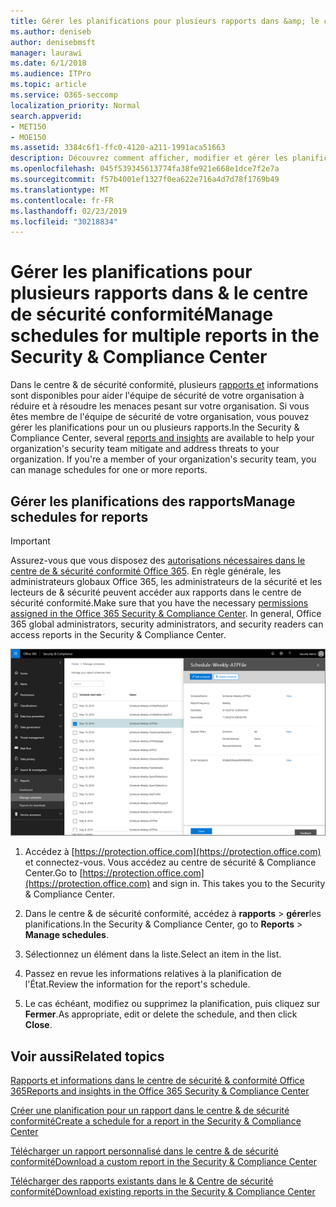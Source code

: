```yaml
---
title: Gérer les planifications pour plusieurs rapports dans &amp; le centre de sécurité conformité
ms.author: deniseb
author: denisebmsft
manager: laurawi
ms.date: 6/1/2018
ms.audience: ITPro
ms.topic: article
ms.service: O365-seccomp
localization_priority: Normal
search.appverid:
- MET150
- MOE150
ms.assetid: 3384c6f1-ffc0-4120-a211-1991aca51663
description: Découvrez comment afficher, modifier et gérer les planifications des rapports dans le centre &amp; de sécurité et de conformité.
ms.openlocfilehash: 045f539345613774fa38fe921e668e1dce7f2e7a
ms.sourcegitcommit: f57b4001ef1327f0ea622e716a4d7d78f1769b49
ms.translationtype: MT
ms.contentlocale: fr-FR
ms.lasthandoff: 02/23/2019
ms.locfileid: "30218834"
---
```

# <a name="manage-schedules-for-multiple-reports-in-the-security-amp-compliance-center"></a><span data-ttu-id="1c568-103">Gérer les planifications pour plusieurs rapports dans &amp; le centre de sécurité conformité</span><span class="sxs-lookup"><span data-stu-id="1c568-103">Manage schedules for multiple reports in the Security &amp; Compliance Center</span></span>

<span data-ttu-id="1c568-p101">Dans le centre &amp; de sécurité conformité, plusieurs [rapports et](reports-and-insights-in-security-and-compliance.md) informations sont disponibles pour aider l'équipe de sécurité de votre organisation à réduire et à résoudre les menaces pesant sur votre organisation. Si vous êtes membre de l'équipe de sécurité de votre organisation, vous pouvez gérer les planifications pour un ou plusieurs rapports.</span><span class="sxs-lookup"><span data-stu-id="1c568-p101">In the Security &amp; Compliance Center, several [reports and insights](reports-and-insights-in-security-and-compliance.md) are available to help your organization's security team mitigate and address threats to your organization. If you're a member of your organization's security team, you can manage schedules for one or more reports.</span></span> 
  
## <a name="manage-schedules-for-reports"></a><span data-ttu-id="1c568-106">Gérer les planifications des rapports</span><span class="sxs-lookup"><span data-stu-id="1c568-106">Manage schedules for reports</span></span>

> [!IMPORTANT]
> <span data-ttu-id="1c568-p102">Assurez-vous que vous disposez des [autorisations nécessaires dans le centre de &amp; sécurité conformité Office 365](permissions-in-the-security-and-compliance-center.md). En règle générale, les administrateurs globaux Office 365, les administrateurs de la sécurité et les lecteurs de &amp; sécurité peuvent accéder aux rapports dans le centre de sécurité conformité.</span><span class="sxs-lookup"><span data-stu-id="1c568-p102">Make sure that you have the necessary [permissions assigned in the Office 365 Security &amp; Compliance Center](permissions-in-the-security-and-compliance-center.md). In general, Office 365 global administrators, security administrators, and security readers can access reports in the Security &amp; Compliance Center.</span></span> 
  
![Dans le centre &amp; de sécurité conformité, choisissez \> rapports gérer les planifications](media/efa5e2f9-bf73-4f85-acea-f1ca7e2bca5e.png)

1. <span data-ttu-id="1c568-p103">Accédez à [https://protection.office.com](https://protection.office.com) et connectez-vous. Vous accédez au centre de sécurité & Compliance Center.</span><span class="sxs-lookup"><span data-stu-id="1c568-p103">Go to [https://protection.office.com](https://protection.office.com) and sign in. This takes you to the Security & Compliance Center.</span></span>

2. <span data-ttu-id="1c568-112">Dans le centre &amp; de sécurité conformité, accédez à **rapports** \> **gérer**les planifications.</span><span class="sxs-lookup"><span data-stu-id="1c568-112">In the Security &amp; Compliance Center, go to **Reports** \> **Manage schedules**.</span></span>
    
3. <span data-ttu-id="1c568-113">Sélectionnez un élément dans la liste.</span><span class="sxs-lookup"><span data-stu-id="1c568-113">Select an item in the list.</span></span>
    
4. <span data-ttu-id="1c568-114">Passez en revue les informations relatives à la planification de l'État.</span><span class="sxs-lookup"><span data-stu-id="1c568-114">Review the information for the report's schedule.</span></span>
    
5. <span data-ttu-id="1c568-115">Le cas échéant, modifiez ou supprimez la planification, puis cliquez sur **Fermer**.</span><span class="sxs-lookup"><span data-stu-id="1c568-115">As appropriate, edit or delete the schedule, and then click **Close**.</span></span>
    
## <a name="related-topics"></a><span data-ttu-id="1c568-116">Voir aussi</span><span class="sxs-lookup"><span data-stu-id="1c568-116">Related topics</span></span>

[<span data-ttu-id="1c568-117">Rapports et informations dans le centre de sécurité &amp; conformité Office 365</span><span class="sxs-lookup"><span data-stu-id="1c568-117">Reports and insights in the Office 365 Security &amp; Compliance Center</span></span>](reports-and-insights-in-security-and-compliance.md)
  
[<span data-ttu-id="1c568-118">Créer une planification pour un rapport dans le centre &amp; de sécurité conformité</span><span class="sxs-lookup"><span data-stu-id="1c568-118">Create a schedule for a report in the Security &amp; Compliance Center</span></span>](create-a-schedule-for-a-report.md)
  
[<span data-ttu-id="1c568-119">Télécharger un rapport personnalisé dans le centre &amp; de sécurité conformité</span><span class="sxs-lookup"><span data-stu-id="1c568-119">Download a custom report in the Security &amp; Compliance Center</span></span>](set-up-and-download-a-custom-report.md)
  
[<span data-ttu-id="1c568-120">Télécharger des rapports existants dans le &amp; Centre de sécurité conformité</span><span class="sxs-lookup"><span data-stu-id="1c568-120">Download existing reports in the Security &amp; Compliance Center</span></span>](download-existing-reports.md)
  

